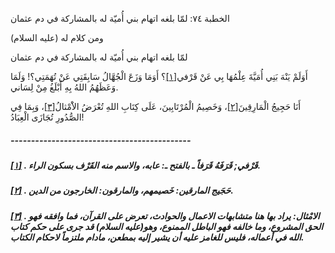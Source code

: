   الخطبة  ٧٤: لمّا بلغه اتهام بني أُميّة له بالمشاركة في دم عثمان	

ومن كلام له (عليه السلام)

لمّا بلغه اتهام بني أُميّة له بالمشاركة في دم عثمان

أَوَلَمْ يَنْهَ بَنِي أُمَيَّةَ عِلْمُهَا بِي عَنْ قَرْفي[[١\]](https://arabic.balaghah.net/node/523#_ftn1)؟ أَوَمَا وَزَعَ الْجُهَّالُ سَابِقَتِي عَنْ تُهَمَتِي؟! وَلَمَا وَعَظَهُمُ اللهُ بِهِ أَبْلَغُ مِنْ لِسَاني.

أَنَا حَجِيجُ الْمَارِقِينَ[[٢\]](https://arabic.balaghah.net/node/523#_ftn2)، وَخَصِيمُ الْمُرْتَابِينَ، عَلَى كِتَابِ اللهِ تُعْرَضُ الاَْمْثالُ[[٣\]](https://arabic.balaghah.net/node/523#_ftn3)، وَبِمَا فِي الصُّدُورِ تُجَازَى الْعِبَادُ!

##### --------------------------------------------

##### [[١\]](https://arabic.balaghah.net/node/523#_ftnref1) . قَرْفي; قَرَفَهُ قَرَفاً ـ بالفتح ـ: عابه، والاسم منه القَرْف بسكون الراء.

##### [[٢\]](https://arabic.balaghah.net/node/523#_ftnref2) . حَجَيج المارقين: خَصيمهم، والمارقون: الخارجون من الدين.

##### [[٣\]](https://arabic.balaghah.net/node/523#_ftnref3) . الامْثال: يراد بها هنا متشابهات الاعمال والحوادث، تعرض على القرآن،  فما وافقه فهو الحق المشروع، وما خالفه فهو الباطل الممنوع، وهو(عليه  السلام) قد جرى على حكم كتاب الله في أعماله، فليس للغامز عليه أن يشير  إليه بمطعن، مادام ملتزماً لاحكام الكتاب. 
